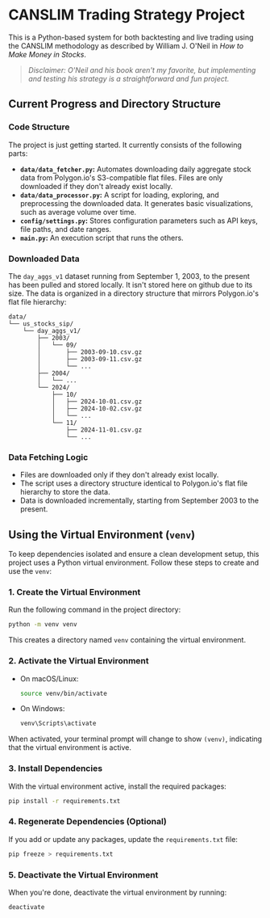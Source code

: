 # CANSLIM Trading Strategy Project

This is a Python-based system for both backtesting and live trading using the CANSLIM methodology as described by William J. O'Neil in *How to Make Money in Stocks*. 

> *Disclaimer: O'Neil and his book aren't my favorite, but implementing and testing his strategy is a straightforward and fun project.*

## Current Progress and Directory Structure

### **Code Structure**
The project is just getting started.  It currently consists of the following parts:
- **`data/data_fetcher.py`:** Automates downloading daily aggregate stock data from Polygon.io's S3-compatible flat files. Files are only downloaded if they don't already exist locally.
- **`data/data_processor.py`:** A script for loading, exploring, and preprocessing the downloaded data. It generates basic visualizations, such as average volume over time.
- **`config/settings.py`:** Stores configuration parameters such as API keys, file paths, and date ranges.
- **`main.py`:** An execution script that runs the others.

### **Downloaded Data**
The `day_aggs_v1` dataset running from September 1, 2003, to the present has been pulled and stored locally. It isn't stored here on github due to its size. The data is organized in a directory structure that mirrors Polygon.io's flat file hierarchy:

```
data/
└── us_stocks_sip/
    └── day_aggs_v1/
        ├── 2003/
        │   └── 09/
        │       ├── 2003-09-10.csv.gz
        │       ├── 2003-09-11.csv.gz
        │       └── ...
        ├── 2004/
        │   └── ...
        └── 2024/
            ├── 10/
            │   ├── 2024-10-01.csv.gz
            │   ├── 2024-10-02.csv.gz
            │   └── ...
            └── 11/
                ├── 2024-11-01.csv.gz
                └── ...
```

### **Data Fetching Logic**
- Files are downloaded only if they don't already exist locally.
- The script uses a directory structure identical to Polygon.io's flat file hierarchy to store the data.
- Data is downloaded incrementally, starting from September 2003 to the present.

## Using the Virtual Environment (`venv`)

To keep dependencies isolated and ensure a clean development setup, this project uses a Python virtual environment. Follow these steps to create and use the `venv`:

### 1. Create the Virtual Environment
Run the following command in the project directory:
```bash
python -m venv venv
```
This creates a directory named `venv` containing the virtual environment.

### 2. Activate the Virtual Environment
- On macOS/Linux:
  ```bash
  source venv/bin/activate
  ```
- On Windows:
  ```bash
  venv\Scripts\activate
  ```

When activated, your terminal prompt will change to show `(venv)`, indicating that the virtual environment is active.

### 3. Install Dependencies
With the virtual environment active, install the required packages:
```bash
pip install -r requirements.txt
```

### 4. Regenerate Dependencies (Optional)
If you add or update any packages, update the `requirements.txt` file:
```bash
pip freeze > requirements.txt
```

### 5. Deactivate the Virtual Environment
When you're done, deactivate the virtual environment by running:
```bash
deactivate
```
